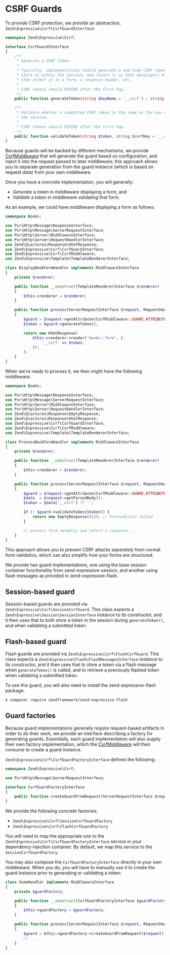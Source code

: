 # CSRF Guards

To provide CSRF protection, we provide an abstraction,
`Zend\Expressive\Csrf\CsrfGuardInterface`:

```php
namespace Zend\Expressive\Csrf;

interface CsrfGuardInterface
{
    /**
     * Generate a CSRF token.
     *
     * Typically, implementations should generate a one-time CSRF token,
     * store it within the session, and return it so that developers may
     * then inject it in a form, a response header, etc.
     *
     * CSRF tokens should EXPIRE after the first hop.
     */
    public function generateToken(string $keyName = '__csrf') : string;

    /**
     * Validate whether a submitted CSRF token is the same as the one stored in
     * the session.
     *
     * CSRF tokens should EXPIRE after the first hop.
     */
    public function validateToken(string $token, string $csrfKey = '__csrf') : bool;
}
```

Because guards will be backed by different mechanisms, we provide
[CsrfMiddleware](middleware.md) that will generate the guard based on
configuration, and inject it into the request passed to later middleware; this
approach allows you to separate generation from the guard instance (which is based
on request data) from your own middleware.

Once you have a concrete implementation, you will generally:

- _Generate_ a token in middleware displaying a form, and
- _Validate_ a token in middleware validating that form.

As an example, we could have middleware displaying a form as follows:

```php
namespace Books;

use Psr\Http\Message\ResponseInterface;
use Psr\Http\Message\ServerRequestInterface;
use Psr\Http\Server\MiddlewareInterface;
use Psr\Http\Server\RequestHandlerInterface;
use Zend\Diactoros\Response\HtmlResponse;
use Zend\Expressive\Csrf\CsrfGuardInterface;
use Zend\Expressive\Csrf\CsrfMiddleware;
use Zend\Expressive\Template\TemplateRendererInterface;

class DisplayBookFormHandler implements MiddlewareInterface
{
    private $renderer;

    public function __construct(TemplateRendererInterface $renderer)
    {
        $this->renderer = $renderer;
    }

    public function process(ServerRequestInterface $request, RequestHandlerInterface $handler) : ResponseInterface
    {
        $guard = $request->getAttribute(CsrfMiddleware::GUARD_ATTRIBUTE);
        $token = $guard->generateToken();

        return new HtmlResponse(
            $this->renderer->render('books::form', [
                '__csrf' => $token,
            ]);
        );
    }
}
```

When we're ready to process it, we then might have the following middleware:

```php
namespace Books;

use Psr\Http\Message\ResponseInterface;
use Psr\Http\Message\ServerRequestInterface;
use Psr\Http\Server\MiddlewareInterface;
use Psr\Http\Server\RequestHandlerInterface;
use Zend\Diactoros\Response\EmptyResponse;
use Zend\Diactoros\Response\HtmlResponse;
use Zend\Expressive\Csrf\CsrfGuardInterface;
use Zend\Expressive\Csrf\CsrfMiddleware;
use Zend\Expressive\Template\TemplateRendererInterface;

class ProcessBookFormHandler implements MiddlewareInterface
{
    private $renderer;

    public function __construct(TemplateRendererInterface $renderer)
    {
        $this->renderer = $renderer;
    }

    public function process(ServerRequestInterface $request, RequestHandlerInterface $handler) : ResponseInterface
    {
        $guard = $request->getAttribute(CsrfMiddleware::GUARD_ATTRIBUTE);
        $data  = $request->getParsedBody();
        $token = $data['__csrf'] ?? '';

        if (! $guard->validateToken($token)) {
            return new EmptyResponse(412); // Precondition failed
        }

        // process form normally and return a response...
    }
}
```

This approach allows you to prevent CSRF attacks _separately_ from normal form
validation, which can also simplify how your forms are structured.

We provide two guard implementations, one using the base session container
functionality from zend-expressive-session, and another using flash messages as
provided in zend-expressive-flash.

## Session-based guard

Session-based guards are provided via `Zend\Expressive\Csrf\SessionCsrfGuard`.
This class expects a `Zend\Expressive\Session\SessionInterface` instance to its
constructor, and it then uses that to both store a token in the session during
`generateToken()`, and when validating a submitted token.

## Flash-based guard

Flash guards are provided via `Zend\Expressive\Csrf\FlashCsrfGuard`.  This class
expects a `Zend\Expressive\Flash\FlashMessagesInterface` instance to its
constructor, and it then uses that to store a token via a flash message when
`generateToken()` is called, and to retrieve a previously flashed token when
validating a submitted token.

To use this guard, you will also need to install the zend-expressive-flash
package:

```bash
$ composer require zendframework/zend-expressive-flash
```

## Guard factories

Because guard implementations generally require request-based artifacts in order
to do their work, we provide an interface describing a factory for generating
guards. Essentially, each guard implementation will also supply their own
factory implementation, which the [CsrfMiddleware](middleware.md) will then
consume to create a guard instance.

`Zend\Expressive\Csrf\CsrfGuardFactoryInterface` defines the following:

```php
namespace Zend\Expressive\Csrf;

use Psr\Http\Message\ServerRequestInterface;

interface CsrfGuardFactoryInterface
{
    public function createGuardFromRequest(ServerRequestInterface $request) : CsrfGuardInterface;
}
```

We provide the following concrete factories:

- `Zend\Expressive\Csrf\SessionCsrfGuardFactory`
- `Zend\Expressive\Csrf\FlashCsrfGuardFactory`

You will need to map the appropriate one to the
`Zend\Expressive\Csrf\CsrfGuardFactoryInterface` service in your dependency
injection container. By default, we map this service to the
`SessionCsrfGuardFactory`.

You may also compose the `CsrfGuardFactoryInterface` directly in your own
middleware. When you do, you will have to manually use it to create the guard
instance prior to generating or validating a token:

```php
class SomeHandler implements MiddlewareInterface
{
    private $guardFactory;

    public function __construct(CsrfGuardFactoryInterface $guardFactory)
    {
        $this->guardFactory = $guardFactory;
    }

    public function process(ServerRequestInterface $request, RequestHandlerInterface $handler) : ResponseInterface
    {
        $guard = $this->guardFactory->createGuardFromRequest($request);
        // ...
    }
}
```
